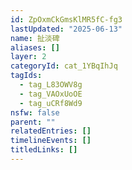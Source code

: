 ```yaml
---
id: ZpOxmCkGmsKlMR5fC-fg3
lastUpdated: "2025-06-13"
name: 扯淡碑
aliases: []
layer: 2
categoryId: cat_1YBqIhJq
tagIds:
  - tag_L83OWV8g
  - tag_VAOxUoOE
  - tag_uCRf8Wd9
nsfw: false
parent: ""
relatedEntries: []
timelineEvents: []
titledLinks: []
---
```


